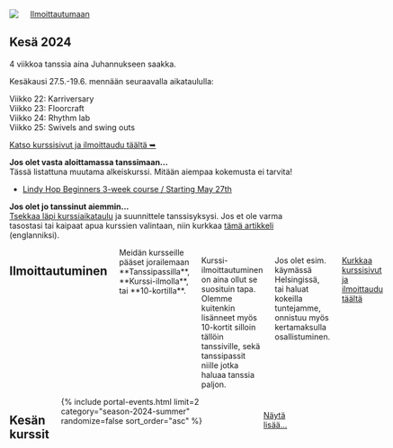 <section class="row align-items-end">
  <div class="large-6 medium-10 medium-centered columns aside pr20">
    <div class="shadow-pop frame square align-center">
      <img src="{{ site.urlimg }}/medium/alppilava-colorized.jpg" />
    </div>
    <div class="button-group t30">
      <a href="/courses" class="button expand">Ilmoittautumaan</a>
    </div>
  </div>

<div class="large-6 medium-8 medium-centered columns end">
<article markdown="1">

## **Kesä** 2024

4 viikkoa tanssia aina Juhannukseen saakka.

Kesäkausi 27.5.-19.6. mennään seuraavalla aikataululla:

Viikko 22: Karriversary  
Viikko 23: Floorcraft  
Viikko 24: Rhythm lab  
Viikko 25: Swivels and swing outs  

[Katso kurssisivut ja ilmoittaudu täältä ➥](/courses)

**Jos olet vasta aloittamassa tanssimaan...**  
Tässä listattuna muutama alkeiskurssi. Mitään aiempaa kokemusta ei tarvita!

- [Lindy Hop Beginners 3-week course / Starting May 27th](https://holvi.com/shop/blackpepperswing/product/9f600f0b53aa10d8575449e9318fc780/)

**Jos olet jo tanssinut aiemmin...**  
<a href="{{ site.baseurl }}/courses" class="">Tsekkaa läpi kurssiaikataulu</a> ja suunnittele tanssisyksysi. Jos et ole varma tasostasi tai kaipaat apua kurssien valintaan, niin kurkkaa <a href="https://blackpepperswing.freshdesk.com/en/support/solutions/articles/42000082224-which-courses-should-i-pick-" target="_blank">tämä artikkeli</a> (englanniksi).

</article>
</div>
</section>

<section class="row">
  <div class="medium-12 columns">
    <h2 class="text-center">Ilmoittautuminen</h2>
    <div class="medium-8 medium-centered small-12 columns" markdown="1">
Meidän kursseille pääset jorailemaan **Tanssipassilla**, **Kurssi-ilmolla**, tai **10-kortilla**.

Kurssi-ilmoittautuminen on aina ollut se suosituin tapa. Olemme kuitenkin lisänneet myös 10-kortit silloin tällöin tanssiville, sekä tanssipassit niille jotka haluaa tanssia paljon.

Jos olet esim. käymässä Helsingissä, tai haluat kokeilla tuntejamme, onnistuu myös kertamaksulla osallistuminen.

<a href="/courses" class="button expand">Kurkkaa kurssisivut ja ilmoittaudu täältä</a>
</div>
  </div>
</section>

<section class="row">
  <div class="medium-12 columns">
    <h2 class="text-center">Kesän kurssit</h2>
    <div class="fade-bottom" style="max-height: 380px; overflow: hidden;">
      {% include portal-events.html limit=2 category="season-2024-summer" randomize=false sort_order="asc" %}
    </div>
    <p style="z-index:10; padding: 10px;" class="show-more text-center">
      <a href="/courses">Näytä lisää...</a>
    </p>
  </div>
</section>

